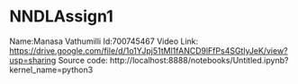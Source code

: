 # NNDLAssign1
Name:Manasa Vathumilli
Id:700745467
Video Link: https://drive.google.com/file/d/1o1YJpj51tMl1fANCD9lFfPs4SGtlyJeK/view?usp=sharing
Source code: http://localhost:8888/notebooks/Untitled.ipynb?kernel_name=python3



